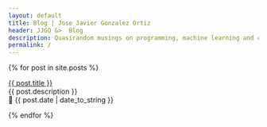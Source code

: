 ```yaml
---
layout: default
title: Blog | Jose Javier Gonzalez Ortiz
header: JJGO &>  Blog
description: Quasirandom musings on programming, machine learning and computational puzzles
permalink: /
---
```


{% for post in site.posts %}

  <p><a href="{{ post.url }}">{{ post.title }}</a><br>
  {{ post.description }}<br>
  📅 {{ post.date | date_to_string }}</p>
{% endfor %}
